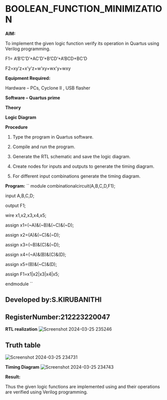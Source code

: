# BOOLEAN_FUNCTION_MINIMIZATION

**AIM:**

To implement the given logic function verify its operation in Quartus using Verilog programming.

F1= A’B’C’D’+AC’D’+B’CD’+A’BCD+BC’D 

F2=xy’z+x’y’z+w’xy+wx’y+wxy

**Equipment Required:**

Hardware – PCs, Cyclone II , USB flasher

**Software – Quartus prime**

**Theory**

**Logic Diagram**

**Procedure**

1.	Type the program in Quartus software.

2.	Compile and run the program.

3.	Generate the RTL schematic and save the logic diagram.

4.	Create nodes for inputs and outputs to generate the timing diagram.

5.	For different input combinations generate the timing diagram.


**Program:**
``
module combinationalcircuit(A,B,C,D,F1);

input A,B,C,D;

output F1;

wire x1,x2,x3,x4,x5;

assign x1=(~A)&(~B)&(~C)&(~D);

assign x2=(A)&(~C)&(~D);

assign x3=(~B)&(C)&(~D);

assign x4=(~A)&(B)&(C)&(D);

assign x5=(B)&(~C)&(D);

assign F1=x1|x2|x3|x4|x5;

endmodule 
``

## Developed by:S.KIRUBANITHI
## RegisterNumber:212223220047


**RTL realization**
![Screenshot 2024-03-25 235246](https://github.com/Kirubanithi-123/BOOLEAN_FUNCTION_MINIMIZATION/assets/151388581/16218c9d-09ae-48ea-b1c8-70040af64698)


## Truth table
![Screenshot 2024-03-25 234731](https://github.com/Kirubanithi-123/BOOLEAN_FUNCTION_MINIMIZATION/assets/151388581/1f46e115-904e-4870-9a84-ad72c9643cf7)


**Timing Diagram**
![Screenshot 2024-03-25 234743](https://github.com/Kirubanithi-123/BOOLEAN_FUNCTION_MINIMIZATION/assets/151388581/56d6a1a1-04e8-4cac-a85d-b8689e5a7e4c)



**Result:**

Thus the given logic functions are implemented using and their operations are verified using Verilog programming.

